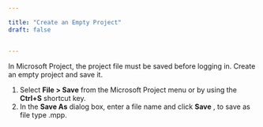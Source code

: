 ```yaml
---

title: "Create an Empty Project"
draft: false


---
```

In Microsoft Project, the project file must be saved before logging in. Create an empty project and save it.

  1. Select **File > Save** from the Microsoft Project menu or by using the **Ctrl+S** shortcut key.
  2. In the **Save As** dialog box, enter a file name and click **Save** , to save as file type .mpp.

